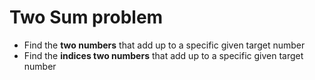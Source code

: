 # Two Sum problem


- Find the **two numbers** that add up to a specific given target number
- Find the **indices two numbers** that add up to a specific given target number